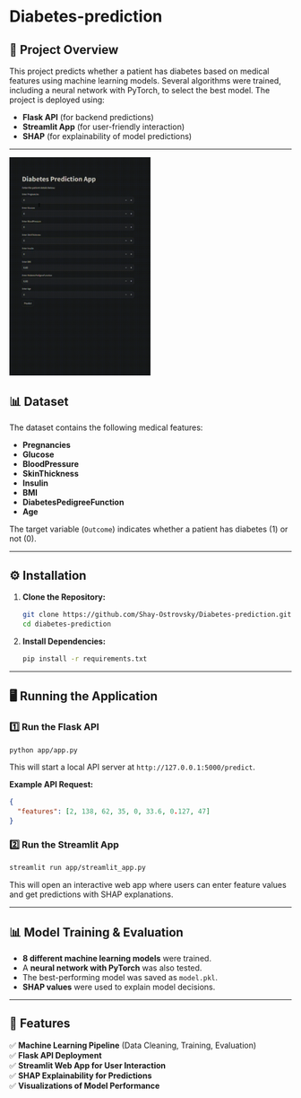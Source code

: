 # Diabetes-prediction

## 📌 Project Overview
This project predicts whether a patient has diabetes based on medical features using machine learning models. Several algorithms were trained, including a neural network with PyTorch, to select the best model. The project is deployed using:
- **Flask API** (for backend predictions)
- **Streamlit App** (for user-friendly interaction)
- **SHAP** (for explainability of model predictions)

---
<img src="demo.gif" alt="Predictions Demo" style="width:50%;" />

## 📊 Dataset
The dataset contains the following medical features:
- **Pregnancies**
- **Glucose**
- **BloodPressure**
- **SkinThickness**
- **Insulin**
- **BMI**
- **DiabetesPedigreeFunction**
- **Age**

The target variable (`Outcome`) indicates whether a patient has diabetes (1) or not (0).

---

## ⚙️ Installation
1. **Clone the Repository:**
   ```bash
   git clone https://github.com/Shay-Ostrovsky/Diabetes-prediction.git
   cd diabetes-prediction
   ```

2. **Install Dependencies:**
   ```bash
   pip install -r requirements.txt
   ```

---

## 🖥️ Running the Application

### 1️⃣ Run the Flask API
```bash
python app/app.py
```
This will start a local API server at `http://127.0.0.1:5000/predict`.

**Example API Request:**
```json
{
  "features": [2, 138, 62, 35, 0, 33.6, 0.127, 47]
}
```

### 2️⃣ Run the Streamlit App
```bash
streamlit run app/streamlit_app.py
```
This will open an interactive web app where users can enter feature values and get predictions with SHAP explanations.

---

## 📊 Model Training & Evaluation
- **8 different machine learning models** were trained.
- A **neural network with PyTorch** was also tested.
- The best-performing model was saved as `model.pkl`.
- **SHAP values** were used to explain model decisions.

---

## 🎯 Features
✅ **Machine Learning Pipeline** (Data Cleaning, Training, Evaluation)  
✅ **Flask API Deployment**  
✅ **Streamlit Web App for User Interaction**  
✅ **SHAP Explainability for Predictions**  
✅ **Visualizations of Model Performance**  
